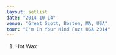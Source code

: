 ```yaml
---
layout: setlist
date: "2014-10-14"
venue: "Great Scott, Boston, MA, USA"
tour: "I'm In Your Mind Fuzz USA 2014"
---
```



 1. Hot Wax


